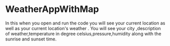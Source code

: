 # WeatherAppWithMap
In this when you open and run the code you will see your current location as well as your current location's weather .
You will see your city ,description of weather,temperature in degree celsius,pressure,humidity along with the sunrise and sunset time.

